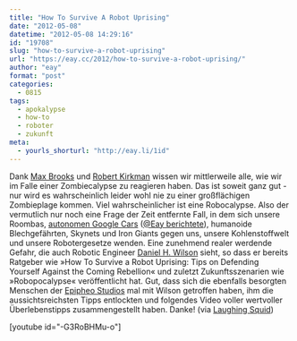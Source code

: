 ```yaml
---
title: "How To Survive A Robot Uprising"
date: "2012-05-08"
datetime: "2012-05-08 14:29:16"
id: "19708"
slug: "how-to-survive-a-robot-uprising"
url: "https://eay.cc/2012/how-to-survive-a-robot-uprising/"
author: "eay"
format: "post"
categories:
  - 0815
tags:
  - apokalypse
  - how-to
  - roboter
  - zukunft
meta:
  - yourls_shorturl: "http://eay.li/1id"
---
```


Dank [Max Brooks](http://www.amazon.de/exec/obidos/ASIN/3442458099/eayznet-21) und [Robert Kirkman](http://www.amazon.de/exec/obidos/ASIN/3936480311/eayznet-21) wissen wir mittlerweile alle, wie wir im Falle einer Zombiecalypse zu reagieren haben. Das ist soweit ganz gut - nur wird es wahrscheinlich leider wohl nie zu einer großflächigen Zombieplage kommen. Viel wahrscheinlicher ist eine Robocalypse. Also der vermutlich nur noch eine Frage der Zeit entfernte Fall, in dem sich unsere Roombas, [autonomen Google Cars](http://eay.li/1ic) ([@Eay berichtete](https://twitter.com/#!/Eay/status/199818471058571264)), humanoide Blechgefährten, Skynets und Iron Giants gegen uns, unsere Kohlenstoffwelt und unsere Robotergesetze wenden. Eine zunehmend realer werdende Gefahr, die auch Robotic Engineer [Daniel H. Wilson](https://en.wikipedia.org/wiki/Daniel_H._Wilson) sieht, so dass er bereits Ratgeber wie »How To Survive a Robot Uprising: Tips on Defending Yourself Against the Coming Rebellion« und zuletzt Zukunftsszenarien wie »Robopocalypse« veröffentlicht hat. Gut, dass sich die ebenfalls besorgten Menschen der [Epipheo Studios](http://www.epipheostudios.com/) mal mit Wilson getroffen haben, ihm die aussichtsreichsten Tipps entlockten und folgendes Video voller wertvoller Überlebenstipps zusammengestellt haben. Danke! (via [Laughing Squid](http://laughingsquid.com/how-to-survive-a-robot-uprising/))

\[youtube id="-G3RoBHMu-o"\]
